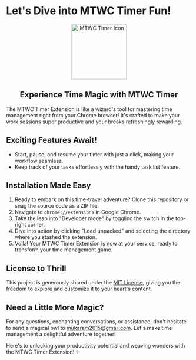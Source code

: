 # Let's Dive into MTWC Timer Fun!

<p align="center">
  <img align="center" height="150px" src="https://github.com/mukaramkhaleel/MTWC  [ https://www.linkedin.com/in/mukarram-khaleel-5b857466/ ]/MTWC-timer/assets/77712031/14a27278-eb50-4a0b-8fe2-96a4244950f9" alt="MTWC Timer Icon">
</p>

<h2 align="center">Experience Time Magic with MTWC Timer</h2>

The MTWC Timer Extension is like a wizard's tool for mastering time management right from your Chrome browser! It's crafted to make your work sessions super productive and your breaks refreshingly rewarding.

## Exciting Features Await!

- Start, pause, and resume your timer with just a click, making your workflow seamless.
- Keep track of your tasks effortlessly with the handy task list feature.

## Installation Made Easy

1. Ready to embark on this time-travel adventure? Clone this repository or snag the source code as a ZIP file.
2. Navigate to `chrome://extensions` in Google Chrome.
3. Take the leap into "Developer mode" by toggling the switch in the top-right corner.
4. Dive into action by clicking "Load unpacked" and selecting the directory where you stashed the extension.
5. Voila! Your MTWC Timer Extension is now at your service, ready to transform your time management game.

## License to Thrill

This project is generously shared under the [MIT License](LICENSE), giving you the freedom to explore and customize it to your heart's content.

## Need a Little More Magic?

For any questions, enchanting conversations, or assistance, don't hesitate to send a magical owl to [mukaram2015@gmail.com](mailto:mukaram2015@gmail.com). Let's make time management a delightful adventure together!

Here's to unlocking your productivity potential and weaving wonders with the MTWC Timer Extension! ✨
